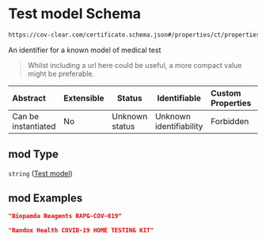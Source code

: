 # Test model Schema

```txt
https://cov-clear.com/certificate.schema.json#/properties/ct/properties/t/properties/mod
```

An identifier for a known model of medical test


> Whilst including a url here could be useful, a more compact value might be preferable.
>

| Abstract            | Extensible | Status         | Identifiable            | Custom Properties | Additional Properties | Access Restrictions | Defined In                                                                  |
| :------------------ | ---------- | -------------- | ----------------------- | :---------------- | --------------------- | ------------------- | --------------------------------------------------------------------------- |
| Can be instantiated | No         | Unknown status | Unknown identifiability | Forbidden         | Allowed               | none                | [certificate.schema.json\*](certificate.schema.json "open original schema") |

## mod Type

`string` ([Test model](certificate-properties-certificate-section-properties-test-properties-test-model.md))

## mod Examples

```json
"Biopanda Reagents RAPG-COV-019"
```

```json
"Randox Health COVID-19 HOME TESTING KIT"
```
